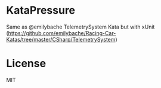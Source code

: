 # KataPressure 
Same as @emilybache TelemetrySystem Kata but with xUnit (https://github.com/emilybache/Racing-Car-Katas/tree/master/CSharp/TelemetrySystem)

# License
MIT